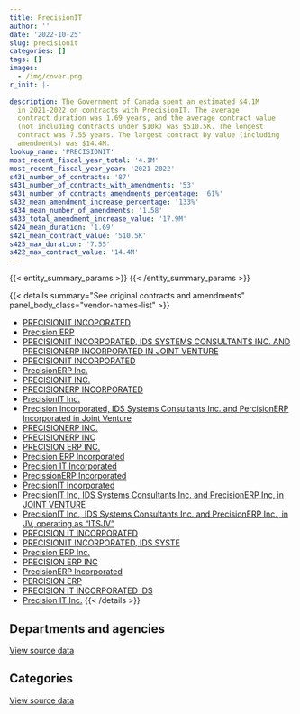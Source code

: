 ```yaml
---
title: PrecisionIT
author: ''
date: '2022-10-25'
slug: precisionit
categories: []
tags: []
images:
  - /img/cover.png
r_init: |-
  
description: The Government of Canada spent an estimated $4.1M
  in 2021-2022 on contracts with PrecisionIT. The average
  contract duration was 1.69 years, and the average contract value
  (not including contracts under $10k) was $510.5K. The longest
  contract was 7.55 years. The largest contract by value (including
  amendments) was $14.4M.
lookup_name: 'PRECISIONIT'
most_recent_fiscal_year_total: '4.1M'
most_recent_fiscal_year_year: '2021-2022'
s431_number_of_contracts: '87'
s431_number_of_contracts_with_amendments: '53'
s431_number_of_contracts_amendments_percentage: '61%'
s432_mean_amendment_increase_percentage: '133%'
s434_mean_number_of_amendments: '1.58'
s433_total_amendment_increase_value: '17.9M'
s424_mean_duration: '1.69'
s421_mean_contract_value: '510.5K'
s425_max_duration: '7.55'
s422_max_contract_value: '14.4M'
---
```


<script src="/rmarkdown-libs/htmlwidgets/htmlwidgets.js"></script>
<link href="/rmarkdown-libs/datatables-css/datatables-crosstalk.css" rel="stylesheet" />
<script src="/rmarkdown-libs/datatables-binding/datatables.js"></script>
<script src="/rmarkdown-libs/jquery/jquery-3.6.0.min.js"></script>
<link href="/rmarkdown-libs/dt-core-bootstrap/css/dataTables.bootstrap.min.css" rel="stylesheet" />
<link href="/rmarkdown-libs/dt-core-bootstrap/css/dataTables.bootstrap.extra.css" rel="stylesheet" />
<script src="/rmarkdown-libs/dt-core-bootstrap/js/jquery.dataTables.min.js"></script>
<script src="/rmarkdown-libs/dt-core-bootstrap/js/dataTables.bootstrap.min.js"></script>
<link href="/rmarkdown-libs/crosstalk/css/crosstalk.min.css" rel="stylesheet" />
<script src="/rmarkdown-libs/crosstalk/js/crosstalk.min.js"></script>
<script src="/rmarkdown-libs/htmlwidgets/htmlwidgets.js"></script>
<link href="/rmarkdown-libs/datatables-css/datatables-crosstalk.css" rel="stylesheet" />
<script src="/rmarkdown-libs/datatables-binding/datatables.js"></script>
<script src="/rmarkdown-libs/jquery/jquery-3.6.0.min.js"></script>
<link href="/rmarkdown-libs/dt-core-bootstrap/css/dataTables.bootstrap.min.css" rel="stylesheet" />
<link href="/rmarkdown-libs/dt-core-bootstrap/css/dataTables.bootstrap.extra.css" rel="stylesheet" />
<script src="/rmarkdown-libs/dt-core-bootstrap/js/jquery.dataTables.min.js"></script>
<script src="/rmarkdown-libs/dt-core-bootstrap/js/dataTables.bootstrap.min.js"></script>
<link href="/rmarkdown-libs/crosstalk/css/crosstalk.min.css" rel="stylesheet" />
<script src="/rmarkdown-libs/crosstalk/js/crosstalk.min.js"></script>

{{< entity_summary_params >}}
{{< /entity_summary_params >}}

{{< details summary="See original contracts and amendments" panel_body_class="vendor-names-list" >}}
- [PRECISIONIT INCOPORATED](https://search.open.canada.ca/en/ct/?sort=contract_value_f%20desc&page=1&search_text=%22PRECISIONIT%20INCOPORATED%22)
- [Precision ERP](https://search.open.canada.ca/en/ct/?sort=contract_value_f%20desc&page=1&search_text=%22Precision%20ERP%22)
- [PRECISIONIT INCORPORATED, IDS SYSTEMS CONSULTANTS INC. AND PRECISIONERP INCORPORATED IN JOINT VENTURE](https://search.open.canada.ca/en/ct/?sort=contract_value_f%20desc&page=1&search_text=%22PRECISIONIT%20INCORPORATED%2c%20IDS%20SYSTEMS%20CONSULTANTS%20INC.%20AND%20PRECISIONERP%20INCORPORATED%20IN%20JOINT%20VENTURE%22)
- [PRECISIONIT INCORPORATED](https://search.open.canada.ca/en/ct/?sort=contract_value_f%20desc&page=1&search_text=%22PRECISIONIT%20INCORPORATED%22)
- [PrecisionERP Inc.](https://search.open.canada.ca/en/ct/?sort=contract_value_f%20desc&page=1&search_text=%22PrecisionERP%20Inc.%22)
- [PRECISIONIT INC.](https://search.open.canada.ca/en/ct/?sort=contract_value_f%20desc&page=1&search_text=%22PRECISIONIT%20INC.%22)
- [PRECISIONERP INCORPORATED](https://search.open.canada.ca/en/ct/?sort=contract_value_f%20desc&page=1&search_text=%22PRECISIONERP%20INCORPORATED%22)
- [PrecisionIT Inc.](https://search.open.canada.ca/en/ct/?sort=contract_value_f%20desc&page=1&search_text=%22PrecisionIT%20Inc.%22)
- [Precision Incorporated, IDS Systems Consultants Inc. and PercisionERP Incorporated in Joint Venture](https://search.open.canada.ca/en/ct/?sort=contract_value_f%20desc&page=1&search_text=%22Precision%20Incorporated%2c%20IDS%20Systems%20Consultants%20Inc.%20and%20PercisionERP%20Incorporated%20in%20Joint%20Venture%22)
- [PRECISIONERP INC.](https://search.open.canada.ca/en/ct/?sort=contract_value_f%20desc&page=1&search_text=%22PRECISIONERP%20INC.%22)
- [PRECISIONERP INC](https://search.open.canada.ca/en/ct/?sort=contract_value_f%20desc&page=1&search_text=%22PRECISIONERP%20INC%22)
- [PRECISION ERP INC.](https://search.open.canada.ca/en/ct/?sort=contract_value_f%20desc&page=1&search_text=%22PRECISION%20ERP%20INC.%22)
- [Precision ERP Incorporated](https://search.open.canada.ca/en/ct/?sort=contract_value_f%20desc&page=1&search_text=%22Precision%20ERP%20Incorporated%22)
- [Precision IT Incorporated](https://search.open.canada.ca/en/ct/?sort=contract_value_f%20desc&page=1&search_text=%22Precision%20IT%20Incorporated%22)
- [PrecissionERP Incorporated](https://search.open.canada.ca/en/ct/?sort=contract_value_f%20desc&page=1&search_text=%22PrecissionERP%20Incorporated%22)
- [PrecisionIT Incorporated](https://search.open.canada.ca/en/ct/?sort=contract_value_f%20desc&page=1&search_text=%22PrecisionIT%20Incorporated%22)
- [PrecisionIT Inc, IDS Systems Consultants Inc. and PrecisionERP Inc, in JOINT VENTURE](https://search.open.canada.ca/en/ct/?sort=contract_value_f%20desc&page=1&search_text=%22PrecisionIT%20Inc%2c%20IDS%20Systems%20Consultants%20Inc.%20and%20PrecisionERP%20Inc%2c%20in%20JOINT%20VENTURE%22)
- [PrecisionIT Inc., IDS Systems Consultants Inc. and PrecisionERP Inc., in JV, operating as “ITSJV”](https://search.open.canada.ca/en/ct/?sort=contract_value_f%20desc&page=1&search_text=%22PrecisionIT%20Inc.%2c%20IDS%20Systems%20Consultants%20Inc.%20and%20PrecisionERP%20Inc.%2c%20in%20JV%2c%20operating%20as%20%22ITSJV%22%22)
- [PRECISION IT INCORPORATED](https://search.open.canada.ca/en/ct/?sort=contract_value_f%20desc&page=1&search_text=%22PRECISION%20IT%20INCORPORATED%22)
- [PRECISIONIT INCORPORATED, IDS SYSTE](https://search.open.canada.ca/en/ct/?sort=contract_value_f%20desc&page=1&search_text=%22PRECISIONIT%20INCORPORATED%2c%20IDS%20SYSTE%22)
- [Precision ERP Inc.](https://search.open.canada.ca/en/ct/?sort=contract_value_f%20desc&page=1&search_text=%22Precision%20ERP%20Inc.%22)
- [PRECISION ERP INC](https://search.open.canada.ca/en/ct/?sort=contract_value_f%20desc&page=1&search_text=%22PRECISION%20ERP%20INC%22)
- [PrecisionERP Incorporated](https://search.open.canada.ca/en/ct/?sort=contract_value_f%20desc&page=1&search_text=%22PrecisionERP%20Incorporated%22)
- [PERCISION ERP](https://search.open.canada.ca/en/ct/?sort=contract_value_f%20desc&page=1&search_text=%22PERCISION%20ERP%22)
- [PRECISION IT INCORPORATED IDS](https://search.open.canada.ca/en/ct/?sort=contract_value_f%20desc&page=1&search_text=%22PRECISION%20IT%20INCORPORATED%20IDS%22)
- [Precision IT Inc.](https://search.open.canada.ca/en/ct/?sort=contract_value_f%20desc&page=1&search_text=%22Precision%20IT%20Inc.%22)
{{< /details >}}

## Departments and agencies

<div id="htmlwidget-1" style="width:100%;height:auto;" class="datatables html-widget"></div>
<script type="application/json" data-for="htmlwidget-1">{"x":{"style":"bootstrap","filter":"none","vertical":false,"data":[["<a href=\"/departments/aafc-aac/\">Agriculture and Agri-Food Canada<\/a>","<a href=\"/departments/cbsa-asfc/\">Canada Border Services Agency<\/a>","<a href=\"/departments/cnsc-ccsn/\">Canadian Nuclear Safety Commission<\/a>","<a href=\"/departments/cra-arc/\">Canada Revenue Agency<\/a>","<a href=\"/departments/csa-asc/\">Canadian Space Agency<\/a>","<a href=\"/departments/csc-scc/\">Correctional Service of Canada<\/a>","<a href=\"/departments/dnd-mdn/\">National Defence<\/a>","<a href=\"/departments/esdc-edsc/\">Employment and Social Development Canada<\/a>","<a href=\"/departments/fin/\">Department of Finance Canada<\/a>","<a href=\"/departments/hc-sc/\">Health Canada<\/a>","<a href=\"/departments/ic/\">Innovation, Science and Economic Development Canada<\/a>","<a href=\"/departments/jus/\">Department of Justice Canada<\/a>","<a href=\"/departments/nrcan-rncan/\">Natural Resources Canada<\/a>","<a href=\"/departments/osfi-bsif/\">Office of the Superintendent of Financial Institutions Canada<\/a>","<a href=\"/departments/pc/\">Parks Canada<\/a>","<a href=\"/departments/pwgsc-tpsgc/\">Public Services and Procurement Canada<\/a>","<a href=\"/departments/tc/\">Transport Canada<\/a>"],[null,1625480.72,241667.48,427189.75,27645.45,79087.72,387911.77,327341.27,36647.78,3142082.22,865759.94,162861.29,35979.2,26093.38,null,255223.41,704290.86],[99440,1361636.74,243981.42,null,null,120074.78,245389.04,null,null,2888809.24,1482135.75,163307.48,76455.8,null,null,15059.55,320447.61],[null,381397.14,399493.66,null,null,null,194501.84,null,45175.79,2375155.37,850087.6,162861.29,null,null,76527.36,null,null],[null,203032.66,662471.3,null,null,null,210687.27,null,45175.79,1944567.67,782011.04,202637.29,null,null,null,null,null]],"container":"<table class=\"table table-striped table-hover row-border order-column display\">\n  <thead>\n    <tr>\n      <th>Department<\/th>\n      <th>2018-2019<\/th>\n      <th>2019-2020<\/th>\n      <th>2020-2021<\/th>\n      <th>2021-2022<\/th>\n    <\/tr>\n  <\/thead>\n<\/table>","options":{"order":[[4,"desc"]],"pageLength":10,"autoWidth":true,"columnDefs":[{"targets":1,"render":"function(data, type, row, meta) {\n    return type !== 'display' ? data : DTWidget.formatCurrency(data, \"$\", 2, 3, \",\", \".\", true, null);\n  }"},{"targets":2,"render":"function(data, type, row, meta) {\n    return type !== 'display' ? data : DTWidget.formatCurrency(data, \"$\", 2, 3, \",\", \".\", true, null);\n  }"},{"targets":3,"render":"function(data, type, row, meta) {\n    return type !== 'display' ? data : DTWidget.formatCurrency(data, \"$\", 2, 3, \",\", \".\", true, null);\n  }"},{"targets":4,"render":"function(data, type, row, meta) {\n    return type !== 'display' ? data : DTWidget.formatCurrency(data, \"$\", 2, 3, \",\", \".\", true, null);\n  }"},{"width":"16%","targets":[1,2,3,4]},{"className":"dt-right","targets":[1,2,3,4]}],"orderClasses":false}},"evals":["options.columnDefs.0.render","options.columnDefs.1.render","options.columnDefs.2.render","options.columnDefs.3.render"],"jsHooks":[]}</script>
<p class="text-right">
<a href="https://github.com/GoC-Spending/contracts-data/tree/main/data/out/vendors/precisionit/summary_by_fiscal_year_by_department.csv" class="source-data-link btn btn-link">View source data</a>
</p>

## Categories

<div id="htmlwidget-2" style="width:100%;height:auto;" class="datatables html-widget"></div>
<script type="application/json" data-for="htmlwidget-2">{"x":{"style":"bootstrap","filter":"none","vertical":false,"data":[["<a href=\"/categories/defence/\">Defence<\/a>","<a href=\"/categories/professional_services/\">Professional services<\/a>","<a href=\"/categories/information_technology/\">Information technology<\/a>"],[227667.95,927789.34,7189804.95],[76097.23,522751.27,6417888.92],[null,271029.2,4214170.85],[4057.06,206630.21,3839895.76]],"container":"<table class=\"table table-striped table-hover row-border order-column display\">\n  <thead>\n    <tr>\n      <th>Category<\/th>\n      <th>2018-2019<\/th>\n      <th>2019-2020<\/th>\n      <th>2020-2021<\/th>\n      <th>2021-2022<\/th>\n    <\/tr>\n  <\/thead>\n<\/table>","options":{"order":[[4,"desc"]],"dom":"t","pageLength":30,"autoWidth":true,"columnDefs":[{"targets":1,"render":"function(data, type, row, meta) {\n    return type !== 'display' ? data : DTWidget.formatCurrency(data, \"$\", 2, 3, \",\", \".\", true, null);\n  }"},{"targets":2,"render":"function(data, type, row, meta) {\n    return type !== 'display' ? data : DTWidget.formatCurrency(data, \"$\", 2, 3, \",\", \".\", true, null);\n  }"},{"targets":3,"render":"function(data, type, row, meta) {\n    return type !== 'display' ? data : DTWidget.formatCurrency(data, \"$\", 2, 3, \",\", \".\", true, null);\n  }"},{"targets":4,"render":"function(data, type, row, meta) {\n    return type !== 'display' ? data : DTWidget.formatCurrency(data, \"$\", 2, 3, \",\", \".\", true, null);\n  }"},{"width":"16%","targets":[1,2,3,4]},{"className":"dt-right","targets":[1,2,3,4]}],"orderClasses":false,"lengthMenu":[10,25,30,50,100]}},"evals":["options.columnDefs.0.render","options.columnDefs.1.render","options.columnDefs.2.render","options.columnDefs.3.render"],"jsHooks":[]}</script>
<p class="text-right">
<a href="https://github.com/GoC-Spending/contracts-data/tree/main/data/out/vendors/precisionit/summary_by_fiscal_year_by_category.csv" class="source-data-link btn btn-link">View source data</a>
</p>
